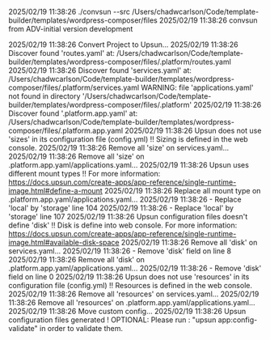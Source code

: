 2025/02/19 11:38:26 ./convsun --src /Users/chadwcarlson/Code/template-builder/templates/wordpress-composer/files
2025/02/19 11:38:26 
convsun from ADV-initial version development

2025/02/19 11:38:26 Convert Project to Upsun...
2025/02/19 11:38:26 Discover found 'routes.yaml' at: /Users/chadwcarlson/Code/template-builder/templates/wordpress-composer/files/.platform/routes.yaml
2025/02/19 11:38:26 Discover found 'services.yaml' at: /Users/chadwcarlson/Code/template-builder/templates/wordpress-composer/files/.platform/services.yaml
WARNING: file 'applications.yaml' not found in directory '/Users/chadwcarlson/Code/template-builder/templates/wordpress-composer/files/.platform'
2025/02/19 11:38:26 Discover found '.platform.app.yaml' at: /Users/chadwcarlson/Code/template-builder/templates/wordpress-composer/files/.platform.app.yaml
2025/02/19 11:38:26 Upsun does not use 'sizes' in its configuration file (config.yml) !!
	Sizing is defined in the web console.
2025/02/19 11:38:26 Remove all 'size' on services.yaml...
2025/02/19 11:38:26 Remove all 'size' on .platform.app.yaml/applications.yaml...
2025/02/19 11:38:26 Upsun uses different mount types !!
	For more information: https://docs.upsun.com/create-apps/app-reference/single-runtime-image.html#define-a-mount
2025/02/19 11:38:26 Replace all mount type on .platform.app.yaml/applications.yaml...
2025/02/19 11:38:26 - Replace 'local' by 'storage' line 104
2025/02/19 11:38:26 - Replace 'local' by 'storage' line 107
2025/02/19 11:38:26 Upsun configuration files doesn't define 'disk' !!
	Disk is define into web console.
	For more information: https://docs.upsun.com/create-apps/app-reference/single-runtime-image.html#available-disk-space
2025/02/19 11:38:26 Remove all 'disk' on services.yaml...
2025/02/19 11:38:26 - Remove 'disk' field on line 8
2025/02/19 11:38:26 Remove all 'disk' on .platform.app.yaml/applications.yaml...
2025/02/19 11:38:26 - Remove 'disk' field on line 0
2025/02/19 11:38:26 Upsun does not use 'resources' in its configuration file (config.yml) !!
	Resources is defined in the web console.
2025/02/19 11:38:26 Remove all 'resources' on services.yaml...
2025/02/19 11:38:26 Remove all 'resources' on .platform.app.yaml/applications.yaml...
2025/02/19 11:38:26 Move custom config...
2025/02/19 11:38:26 Upsun configuration files generated !
	OPTIONAL: Please run : "upsun app:config-validate" in order to validate them.
